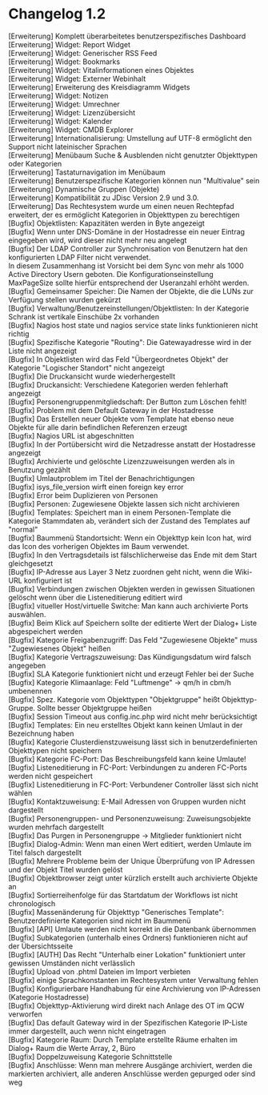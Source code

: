 # Changelog 1.2

[Erweiterung]    Komplett überarbeitetes benutzerspezifisches Dashboard<br>
[Erweiterung]      Widget: Report Widget<br>
[Erweiterung]      Widget: Generischer RSS Feed<br>
[Erweiterung]      Widget: Bookmarks<br>
[Erweiterung]      Widget: Vitalinformationen eines Objektes<br>
[Erweiterung]      Widget: Externer Webinhalt<br>
[Erweiterung]      Erweiterung des Kreisdiagramm Widgets<br>
[Erweiterung]      Widget: Notizen<br>
[Erweiterung]      Widget: Umrechner<br>
[Erweiterung]      Widget: Lizenzübersicht<br>
[Erweiterung]      Widget: Kalender<br>
[Erweiterung]      Widget: CMDB Explorer<br>
[Erweiterung]    Internationalisierung: Umstellung auf UTF-8 ermöglicht den Support nicht lateinischer Sprachen<br>
[Erweiterung]    Menübaum Suche & Ausblenden nicht genutzter Objekttypen oder Kategorien<br>
[Erweiterung]    Tastaturnavigation im Menübaum<br>
[Erweiterung]    Benutzerspezifische Kategorien können nun "Multivalue" sein<br>
[Erweiterung]    Dynamische Gruppen (Objekte)<br>
[Erweiterung]    Kompatibilität zu JDisc Version 2.9 und 3.0.<br>
[Erweiterung]   Das Rechtesystem wurde um einen neuen Rechtepfad erweitert, der es ermöglicht Kategorien in Objekttypen zu berechtigen<br>
[Bugfix]        Objektlisten: Kapazitäten werden in Byte angezeigt<br>
[Bugfix]        Wenn unter DNS-Domäne in der Hostadresse ein neuer Eintrag eingegeben wird, wird dieser nicht mehr neu angelegt<br>
[Bugfix]        Der LDAP Controller zur Synchronisation von Benutzern hat den konfigurierten LDAP Filter nicht verwendet.<br>
                In diesem Zusammenhang ist Vorsicht bei dem Sync von mehr als 1000 Active Directory Usern geboten. Die Konfigurationseinstellung<br>
                MaxPageSize sollte hierfür entsprechend der Useranzahl erhöht werden.<br>
[Bugfix]        Gemeinsamer Speicher: Die Namen der Objekte, die die LUNs zur Verfügung stellen wurden gekürzt<br>
[Bugfix]        Verwaltung/Benutzereinstellungen/Objektlisten: In der Kategorie Schrank ist vertikale Einschübe 2x vorhanden<br>
[Bugfix]        Nagios host state und nagios service state links funktionieren nicht richtig<br>
[Bugfix]        Spezifische Kategorie "Routing": Die Gatewayadresse wird in der Liste nicht angezeigt<br>
[Bugfix]        In Objektlisten wird das Feld "Übergeordnetes Objekt" der Kategorie "Logischer Standort" nicht angezeigt<br>
[Bugfix]        Die Druckansicht wurde wiederhergestellt<br>
[Bugfix]        Druckansicht: Verschiedene Kategorien werden fehlerhaft angezeigt<br>
[Bugfix]        Personengruppenmitgliedschaft: Der Button zum Löschen fehlt!<br>
[Bugfix]        Problem mit dem Default Gateway in der Hostadresse<br>
[Bugfix]        Das Erstellen neuer Objekte vom Template hat ebenso neue Objekte für alle darin befindlichen Referenzen erzeugt<br>
[Bugfix]        Nagios URL ist abgeschnitten<br>
[Bugfix]        In der Portübersicht wird die Netzadresse anstatt der Hostadresse angezeigt<br>
[Bugfix]        Archivierte und gelöschte Lizenzzuweisungen werden als in Benutzung gezählt<br>
[Bugfix]        Umlautproblem im Titel der Benachrichtigungen<br>
[Bugfix]        isys_file_version wirft einen foreign key error<br>
[Bugfix]        Error beim Duplizieren von Personen<br>
[Bugfix]        Personen: Zugewiesene Objekte lassen sich nicht archivieren<br>
[Bugfix]        Templates: Speichert man in einem Personen-Template die Kategorie Stammdaten ab, verändert sich der Zustand des Templates auf "normal"<br>
[Bugfix]        Baummenü Standortsicht: Wenn ein Objekttyp kein Icon hat, wird das Icon des vorherigen Objektes im Baum verwendet.<br>
[Bugfix]        In den Vertragsdetails ist fälschlicherweise das Ende mit dem Start gleichgesetzt<br>
[Bugfix]        IP-Adresse aus Layer 3 Netz zuordnen geht nicht, wenn die Wiki-URL konfiguriert ist<br>
[Bugfix]        Verbindungen zwischen Objekten werden in gewissen Situationen gelöscht wenn über die Listeneditierung editiert wird<br>
[Bugfix]        vitueller Host/virtuelle Switche: Man kann auch archivierte Ports auswählen.<br>
[Bugfix]        Beim Klick auf Speichern sollte der editierte Wert der Dialog+ Liste abgespeichert werden<br>
[Bugfix]        Kategorie Freigabenzugriff: Das Feld "Zugewiesene Objekte" muss "Zugewiesenes Objekt" heißen<br>
[Bugfix]        Kategorie Vertragszuweisung: Das Kündigungsdatum wird falsch angegeben<br>
[Bugfix]        SLA Kategorie funktioniert nicht und erzeugt Fehler bei der Suche<br>
[Bugfix]        Kategorie Klimaanlage: Feld "Luftmenge" -> qm/h in cbm/h umbenennen<br>
[Bugfix]        Spez. Kategorie vom Objekttypen "Objektgruppe" heißt Objekttyp-Gruppe. Sollte besser Objektgruppe heißen<br>
[Bugfix]        Session Timeout aus config.inc.php wird nicht mehr berücksichtigt<br>
[Bugfix]        Templates: Ein neu erstelltes Objekt kann keinen Umlaut in der Bezeichnung haben<br>
[Bugfix]        Kategorie Clusterdienstzuweisung lässt sich in benutzerdefinierten Objekttypen nicht speichern<br>
[Bugfix]        Kategorie FC-Port: Das Beschreibungsfeld kann keine Umlaute!<br>
[Bugfix]        Listeneditierung in FC-Port: Verbindungen zu anderen FC-Ports werden nicht gespeichert<br>
[Bugfix]        Listeneditierung in FC-Port: Verbundener Controller lässt sich nicht wählen<br>
[Bugfix]        Kontaktzuweisung: E-Mail Adressen von Gruppen wurden nicht dargestellt<br>
[Bugfix]        Personengruppen- und Personenzuweisung: Zuweisungsobjekte wurden mehrfach dargestellt<br>
[Bugfix]        Das Purgen in Personengruppe -> Mitglieder funktioniert nicht<br>
[Bugfix]        Dialog-Admin: Wenn man einen Wert editiert, werden Umlaute im Titel falsch dargestellt<br>
[Bugfix]        Mehrere Probleme beim der Unique Überprüfung von IP Adressen und der Objekt Titel wurden gelöst<br>
[Bugfix]        Objektbrowser zeigt unter kürzlich erstellt auch archivierte Objekte an<br>
[Bugfix]        Sortierreihenfolge für das Startdatum der Workflows ist nicht chronologisch<br>
[Bugfix]        Massenänderung für Objekttyp "Generisches Template": Benutzerdefinierte Kategorien sind nicht im Baummenü<br>
[Bugfix]        [API] Umlaute werden nicht korrekt in die Datenbank übernommen<br>
[Bugfix]        Subkategorien (unterhalb eines Ordners) funktionieren nicht auf der Übersichtsseite<br>
[Bugfix]        [AUTH] Das Recht "Unterhalb einer Lokation" funktioniert unter gewissen Umständen nicht verlässlich<br>
[Bugfix]        Upload von .phtml Dateien im Import verbieten<br>
[Bugfix]        einige Sprachkonstanten im Rechtesystem unter Verwaltung fehlen<br>
[Bugfix]        Konfigurierbare Handhabung für eine Archivierung von IP-Adressen (Kategorie Hostadresse)<br>
[Bugfix]        Objekttyp-Aktivierung wird direkt nach Anlage des OT im QCW verworfen<br>
[Bugfix]        Das default Gateway wird in der Spezifischen Kategorie IP-Liste immer dargestellt, auch wenn nicht eingetragen<br>
[Bugfix]        Kategorie Raum: Durch Template erstellte Räume erhalten im Dialog+ Raum die Werte Array, 2, Büro<br>
[Bugfix]        Doppelzuweisung Kategorie Schnittstelle<br>
[Bugfix]        Anschlüsse: Wenn man mehrere Ausgänge archiviert, werden die markierten archiviert, alle anderen Anschlüsse werden gepurged oder sind weg<br>
